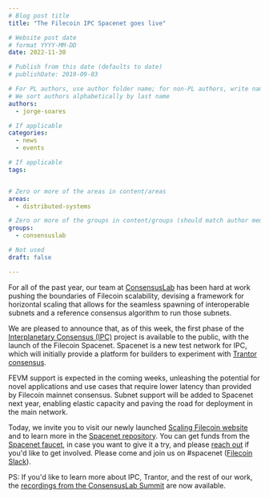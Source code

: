 ```yaml
---
# Blog post title
title: "The Filecoin IPC Spacenet goes live"

# Website post date
# format YYYY-MM-DD
date: 2022-11-30

# Publish from this date (defaults to date)
# publishDate: 2019-09-03

# For PL authors, use author folder name; for non-PL authors, write name as in paper within ""
# We sort authors alphabetically by last name
authors:
  - jorge-soares

# If applicable
categories:
  - news
  - events

# If applicable
tags:


# Zero or more of the areas in content/areas
areas:
  - distributed-systems

# Zero or more of the groups in content/groups (should match author membership)
groups:
  - consensuslab

# Not used
draft: false

---
```


For all of the past year, our team at [ConsensusLab](/groups/consensuslab) has been hard at work pushing the boundaries of Filecoin scalability, devising a framework for horizontal scaling that allows for the seamless spawning of interoperable subnets and a reference consensus algorithm to run those subnets.

We are pleased to announce that, as of this week, the first phase of the [Interplanetary Consensus (IPC)](https://github.com/protocol/ConsensusLab/blob/main/specs/hierarchical_consensus.md) project is available to the public, with the launch of the Filecoin Spacenet. Spacenet is a new test network for IPC, which will initially provide a platform for builders to experiment with [Trantor consensus](https://github.com/protocol/ConsensusLab/blob/main/specs/trantor.md).

FEVM support is expected in the coming weeks, unleashing the potential for novel applications and use cases that require lower latency than provided by Filecoin mainnet consensus. Subnet support will be added to Spacenet next year, enabling elastic capacity and paving the road for deployment in the main network.

Today, we invite you to visit our newly launched [Scaling Filecoin website](https://fil.space/) and to learn more in the [Spacenet repository](https://github.com/consensus-shipyard/spacenet). You can get funds from the [Spacenet faucet](https://spacenet.consensus.ninja/), in case you want to give it a try, and please [reach out](https://forms.gle/b1bKWonBEsnCS7pv8) if you'd like to get involved. Please come and join us on #spacenet ([Filecoin Slack](https://filecoin.io/slack)).

PS: If you'd like to learn more about IPC, Trantor, and the rest of our work, the [recordings from the ConsensusLab Summit](https://www.consensuslabsummit.io/videos) are now available.
